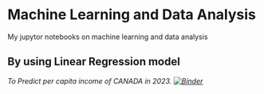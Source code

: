 # Machine Learning and Data Analysis
My jupytor notebooks on machine learning and data analysis

## By using Linear Regression model 
<i>To Predict per capita income of CANADA in 2023.  [![Binder](https://mybinder.org/badge_logo.svg)](https://mybinder.org/v2/gh/iamajeet/my-first-binder/HEAD?labpath=ML%2Fnotebooks%2Fsimple_linear_regression)



